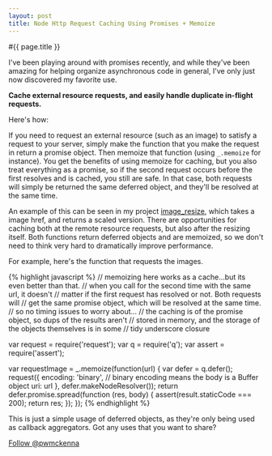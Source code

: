 ```yaml
---
layout: post
title: Node Http Request Caching Using Promises + Memoize
---
```


#{{ page.title }}

I've been playing around with promises recently, and while they've been amazing for helping organize asynchronous code in general, I've only just now discovered my favorite use.

__Cache external resource requests, and easily handle duplicate in-flight requests.__

Here's how:

If you need to request an external resource (such as an image) to satisfy a request to your server, simply make the function that you make the request in return a promise object. Then memoize that function (using ```_.memoize``` for instance). You get the benefits of using memoize for caching, but you also treat everything as a promise, so if the second request occurs before the first resolves and is cached, you still are safe. In that case, both requests will simply be returned the same deferred object, and they'll be resolved at the same time.

An example of this can be seen in my project [image_resize](https://github.com/pwmckenna/image_resize), which takes a image href, and returns a scaled version. There are opportunities for caching both at the remote resource requests, but also after the resizing itself. Both functions return deferred objects and are memoized, so we don't need to think very hard to dramatically improve performance.

For example, here's the function that requests the images.

{% highlight javascript %}
// memoizing here works as a cache...but its even better than that.
// when you call for the second time with the same url, it doesn't
// matter if the first request has resolved or not. Both requests will
// get the same promise object, which will be resolved at the same time.
// so no timing issues to worry about...
// the caching is of the promise object, so dups of the results aren't
// stored in memory, and the storage of the objects themselves is in some
// tidy underscore closure

var request = require('request');
var q = require('q');
var assert = require('assert');

var requestImage = _.memoize(function(url) {
    var defer = q.defer();
    request({
        encoding: 'binary', // binary encoding means the body is a Buffer object
        uri: url
    }, defer.makeNodeResolver());
    return defer.promise.spread(function (res, body) {
        assert(result.staticCode === 200);
        return res;
    });
});
{% endhighlight %}

This is just a simple usage of deferred objects, as they're only being used as callback aggregators. Got any uses that you want to share?

<a href="https://twitter.com/pwmckenna" class="twitter-follow-button" data-show-count="false">Follow @pwmckenna</a>
<script>!function(d,s,id){var js,fjs=d.getElementsByTagName(s)[0];if(!d.getElementById(id)){js=d.createElement(s);js.id=id;js.src="//platform.twitter.com/widgets.js";fjs.parentNode.insertBefore(js,fjs);}}(document,"script","twitter-wjs");</script>